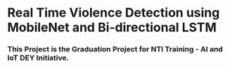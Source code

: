 # Real Time Violence Detection using MobileNet and Bi-directional LSTM
### This Project is the Graduation Project for NTI Training -  AI and IoT DEY Initiative. 
